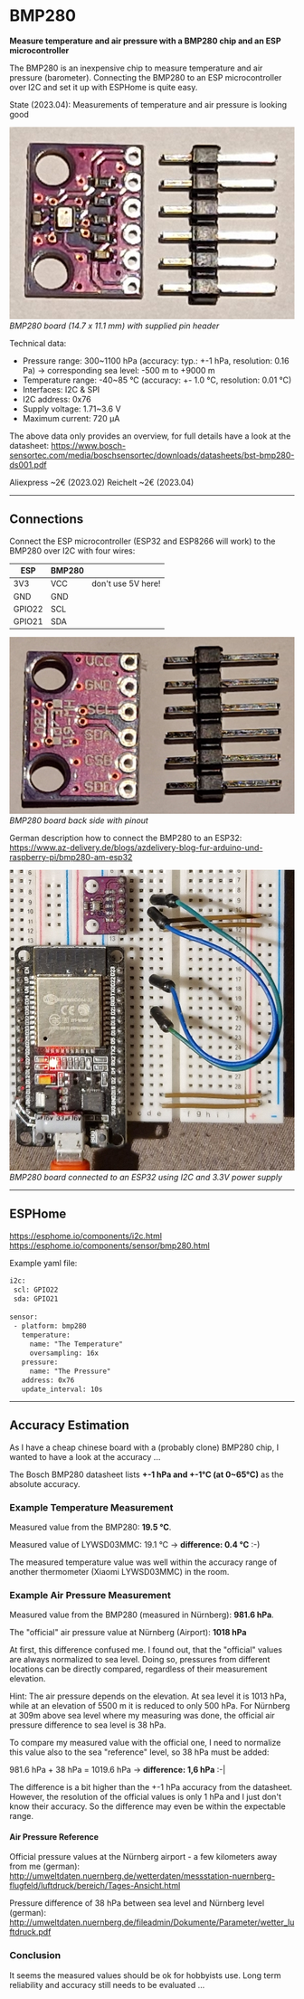 # BMP280

**Measure temperature and air pressure with a BMP280 chip and an ESP microcontroller**

The BMP280 is an inexpensive chip to measure temperature and air pressure (barometer). Connecting the BMP280 to an ESP microcontroller over I2C and set it up with ESPHome is quite easy.

State (2023.04): Measurements of temperature and air pressure is looking good

![BMP280 board](images/BMP280.jpg)
*BMP280 board (14.7 x 11.1 mm) with supplied pin header*

Technical data:

* Pressure range: 300~1100 hPa (accuracy: typ.: +-1 hPa, resolution: 0.16 Pa) -> corresponding sea level: -500 m to +9000 m
* Temperature range: -40~85 °C (accuracy: +- 1.0 °C, resolution: 0.01 °C)
* Interfaces: I2C & SPI
* I2C address: 0x76
* Supply voltage: 1.71~3.6 V
* Maximum current: 720 μA

The above data only provides an overview, for full details have a look at the datasheet: https://www.bosch-sensortec.com/media/boschsensortec/downloads/datasheets/bst-bmp280-ds001.pdf

Aliexpress ~2€ (2023.02)
Reichelt ~2€ (2023.04)

--------------------

## Connections

Connect the ESP microcontroller (ESP32 and ESP8266 will work) to the BMP280 over I2C with four wires:

| ESP | BMP280 | |
| ----------- | ----------- | ----------- |
| 3V3 | VCC | don't use 5V here! |
| GND | GND |
| GPIO22 | SCL |
| GPIO21 | SDA |

![BMP280 board back side](images/BMP280_back.jpg)
*BMP280 board back side with pinout*

German description how to connect the BMP280 to an ESP32: https://www.az-delivery.de/blogs/azdelivery-blog-fur-arduino-und-raspberry-pi/bmp280-am-esp32


![BMP280 connected to ESP32](images/BMP280_ESP32.jpg)
*BMP280 board connected to an ESP32 using I2C and 3.3V power supply*

--------------------

## ESPHome

https://esphome.io/components/i2c.html
https://esphome.io/components/sensor/bmp280.html

Example yaml file:

 ```
 i2c:
  scl: GPIO22
  sda: GPIO21

sensor:
  - platform: bmp280
    temperature:
      name: "The Temperature"
      oversampling: 16x
    pressure:
      name: "The Pressure"
    address: 0x76
    update_interval: 10s
```

--------------------

## Accuracy Estimation

As I have a cheap chinese board with a (probably clone) BMP280 chip, I wanted to have a look at the accuracy ...

The Bosch BMP280 datasheet lists **+-1 hPa and +-1°C (at 0~65°C)** as the absolute accuracy.

### Example Temperature Measurement

Measured value from the BMP280: **19.5 °C**.

Measured value of LYWSD03MMC: 19.1 °C -> **difference: 0.4 °C** :-)

The measured temperature value was well within the accuracy range of another thermometer (Xiaomi LYWSD03MMC) in the room.

### Example Air Pressure Measurement

Measured value from the BMP280 (measured in Nürnberg): **981.6 hPa**.

The "official" air pressure value at Nürnberg (Airport): **1018 hPa**

At first, this difference confused me. I found out, that the "official" values are always normalized to sea level. Doing so, pressures from different locations can be directly compared, regardless of their measurement elevation.

Hint: The air pressure depends on the elevation. At sea level it is 1013 hPa, while at an elevation of 5500 m it is reduced to only 500 hPa. For Nürnberg at 309m above sea level where my measuring was done, the official air pressure difference to sea level is 38 hPa.

To compare my measured value with the official one, I need to normalize this value also to the sea "reference" level, so 38 hPa must be added:

981.6 hPa + 38 hPa = 1019.6 hPa -> **difference: 1,6 hPa** :-|

The difference is a bit higher than the +-1 hPa accuracy from the datasheet. However, the resolution of the official values is only 1 hPa and I just don't know their accuracy. So the difference may even be within the expectable range.

#### Air Pressure Reference

Official pressure values at the Nürnberg airport - a few kilometers away from me (german): http://umweltdaten.nuernberg.de/wetterdaten/messstation-nuernberg-flugfeld/luftdruck/bereich/Tages-Ansicht.html

Pressure difference of 38 hPa between sea level and Nürnberg level (german): http://umweltdaten.nuernberg.de/fileadmin/Dokumente/Parameter/wetter_luftdruck.pdf

### Conclusion

It seems the measured values should be ok for hobbyists use. Long term reliability and accuracy still needs to be evaluated ...
